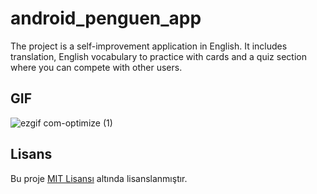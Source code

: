 # android_penguen_app
The project is a self-improvement application in English. It includes translation, English vocabulary to practice with cards and a quiz section where you can compete with other users.

## GIF
![ezgif com-optimize (1)](https://github.com/barisbalcikoca1/android_penguen_app/assets/86593147/70fa82f1-fb43-4580-9f5e-f380bd941459)

## Lisans
Bu proje [MIT Lisansı](LICENSE) altında lisanslanmıştır.
